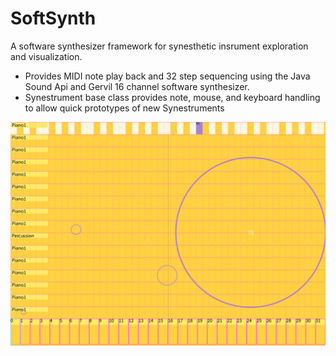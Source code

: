 # SoftSynth

A software synthesizer framework for synesthetic insrument exploration and visualization.

- Provides MIDI note play back and 32 step sequencing using the Java Sound Api and Gervil 16 channel software synthesizer.
- Synestrument base class provides note, mouse, and keyboard handling to allow quick prototypes of new Synestruments

![image](frames/softSynth02598.png)
 
